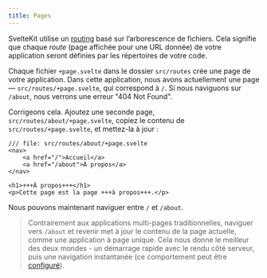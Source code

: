 ```yaml
---
title: Pages
---
```


SvelteKit utilise un <span class='vo'>[routing](PUBLIC_SVELTE_SITE_URL/docs/web#routing)</span> basé sur l’arborescence de fichiers. Cela signifie que chaque _route_ (page affichée pour une URL donnée) de votre application seront définies par les répertoires de votre code.

Chaque fichier `+page.svelte` dans le dossier `src/routes` crée une page de votre application. Dans cette application, nous avons actuellement une page — `src/routes/+page.svelte`, qui correspond à `/`. Si nous naviguons sur `/about`, nous verrons une erreur "404 Not Found".

Corrigeons cela. Ajoutez une seconde page, `src/routes/about/+page.svelte`, copiez le contenu de `src/routes/+page.svelte`, et mettez-la à jour :

```svelte
/// file: src/routes/about/+page.svelte
<nav>
	<a href="/">Accueil</a>
	<a href="/about">À propos</a>
</nav>

<h1>+++À propos+++</h1>
<p>Cette page est la page +++à propos+++.</p>
```

Nous pouvons maintenant naviguer entre `/` et `/about`.

> Contrairement aux applications multi-pages traditionnelles, naviguer vers `/about` et revenir met à jour le contenu de la page actuelle, comme une application à page unique. Cela nous donne le meilleur des deux mondes - un démarrage rapide avec le rendu côté serveur, puis une navigation instantanée (ce comportement peut être [configuré](https://kit.svelte.dev/docs/page-options)).
